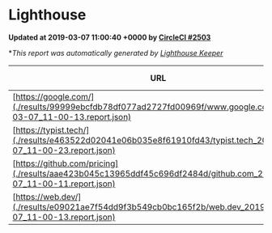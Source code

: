 
# Lighthouse

**Updated at 2019-03-07 11:00:40 +0000 by [CircleCI #2503](https://circleci.com/gh/ItinerisLtd/lighthouse-keeper-example/2503)**

**This report was automatically generated by [Lighthouse Keeper](https://github.com/itinerisltd/lighthouse-keeper)*

| URL | Performance | Accessibility | Best Practices | SEO | PWA | Updated At |
| --- | --- | --- | --- | --- | --- | --- |
| [https://google.com/](./results/99999ebcfdb78df077ad2727fd00969f/www.google.com_2019-03-07_11-00-13.report.json) | 0.95 | 0.71 | 0.93 | 0.8 | 0.58 | 2019-03-07T11:00:13.241Z |
| [https://typist.tech/](./results/e463522d02041e06b035e8f61910fd43/typist.tech_2019-03-07_11-00-23.report.json) | 1 |  |  |  |  | 2019-03-07T11:00:23.925Z |
| [https://github.com/pricing](./results/aae423b045c13965ddf45c696df2484d/github.com_2019-03-07_11-00-11.report.json) | 0.79 | 0.89 | 0.93 | 0.9 | 0.58 | 2019-03-07T11:00:11.229Z |
| [https://web.dev/](./results/e09021ae7f54dd9f3b549cb0bc165f2b/web.dev_2019-03-07_11-00-13.report.json) | 0.97 | 0.93 | 1 | 0.91 | 1 | 2019-03-07T11:00:13.125Z |
